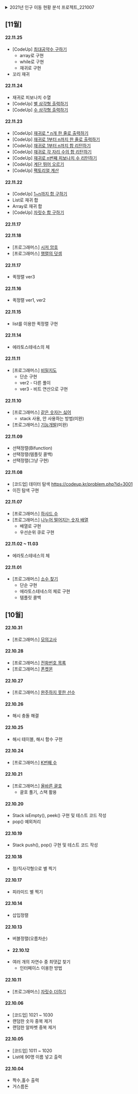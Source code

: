 <br></br>
<details><summary> 2021년 인구 이동 현황 분석 프로젝트_221007 </summary>

### 데이터 출처

---
![image](https://user-images.githubusercontent.com/110657129/194503656-71e2d4b9-496d-4d18-95e2-4ef78d015a93.png)
- [MDIS](https://mdis.kostat.go.kr/index.do) 공공 데이터
- 데이터 총 6209323개
---
### 행정구역 코드
<p><img src="https://user-images.githubusercontent.com/110657129/194503822-5316712b-af99-4cdd-a4fd-ca505791fecb.png" width="150" height="300">

---

### PopulationStatistics

---
- 메서드 설명
  <br></br>
  - parse() : 전입, 전출코드 한 줄 단위로 파싱
  <br></br>
  - readByFile() : 파일 단위로 파싱
  <br></br>
  - createAFile() : 파일 생성
  <br></br>
  - write() : 파일에 저장
  <br></br>
  - fromToString() : PopulationMove -> String 타입 변환
  <br></br>
  - getMoveCntMap() : 히트맵 생성
  <br></br>
- "from_to.txt" : 전입, 전출 코드 저장 파일
  <br></br>
- "sido_cnt.txt" : 전입, 전출과 그 횟수 저장 파일
  <br></br>
- "for_heatmap.txt" : 히트맵 그리기 위한 파일

```java
public class PopulationStatistics {

    // 전입, 전출코드 parsing - 한 줄 단위
    public PopulationMove parse(String data) {

        String[] cityArr = data.split(",");
        int fromCity = Integer.parseInt(cityArr[6]); //전출
        int toCity = Integer.parseInt(cityArr[0]);   //전입

        return new PopulationMove(fromCity, toCity);
    }

    // 전입, 전출코드 parsing - 파일 단위
    public List<PopulationMove> readByFile(String filename) throws IOException {

        BufferedReader reader = new BufferedReader(
                new FileReader(filename)
        );
        List<PopulationMove> pml = new ArrayList<>();

        String str = "";
        while ((str = reader.readLine()) != null) {
            PopulationMove pm = parse(str);
            pml.add(pm);
        }
        reader.close();
        return pml;
    }

    // 파일 생성
    public void createAFile(String filename) {
        File file = new File(filename);
        try {
            file.createNewFile();
        } catch (IOException e) {
            throw new RuntimeException(e);
        }
    }

    // 파일에 저장
    public void write(List<String> strs, String filename) {

        File file = new File(filename);
        try {
            BufferedWriter writer = new BufferedWriter(new FileWriter(file));
            for (String str : strs) {
                writer.write(str);
            }
            writer.close();  // close()를 해야 저장된다.
        } catch(IOException e) {
            e.printStackTrace();
        }
    }

    // PopulationMove 타입 -> String 타입 변환
    public String fromToString(PopulationMove populationMove) {
        return populationMove.getFromSido() + "," + populationMove.getToSido() + "\n";
    }

    public Map<String, Integer> getMoveCntMap(List<PopulationMove> pml) {

        Map<String, Integer> moveCntMap = new HashMap<>();
        for(PopulationMove pm : pml) {
            String key = pm.getFromSido() + "," + pm.getToSido();
            // key가 없다면 생성하면서 1로 초기화
            if(moveCntMap.get(key) == null) {
                moveCntMap.put(key, 1);
            }
            // key가 있다면 갯수 + 1
            moveCntMap.put(key,moveCntMap.getOrDefault(key,0)+1);
        }
        return moveCntMap;
    }

    public static void main(String[] args) throws IOException {

        String address = "C:\\Users\\82104\\Desktop\\교안\\3주차(221007) 2021년 인구 이동 현황\\2021_인구관련연간자료_20221006_35421.csv";
        PopulationStatistics populationStatistics = new PopulationStatistics();
        List<PopulationMove> pml = populationStatistics.readByFile(address);
        Map<String, Integer> map = populationStatistics.getMoveCntMap(pml);

        populationStatistics.createAFile("from_to.txt");

        /**
         * 전입, 전출 코드를 from_to.txt에서 저장하기
         */
        List<String> strings = new ArrayList<>();
        for(PopulationMove pm : pml) {
            System.out.printf("전입:%s, 전출:%s\n", pm.getFromSido(),pm.getToSido());
            String fromTo = populationStatistics.fromToString(pm);
            strings.add(fromTo);
        }
        populationStatistics.write(strings,"./from_to.txt");

        /**
         * (전출,전입) 과 count 수를 sido_cnt.txt에 저장
         */
        String sidoFileName = "sido_cnt.txt";
        List<String> cntResult = new ArrayList<>();
        for(String key : map.keySet()) {
            String s = String.format("[전출->전입] : [%s], 횟수 : %d\n",key,map.get(key));
            cntResult.add(s);
        }
        populationStatistics.write(cntResult,sidoFileName);
        
        /**
         * heatmap 그리기 위한 txt파일 저장
         */
        String heatMapFileName = "for_heatmap.txt";
        List<String> result = new ArrayList<>();
        for(String key : map.keySet()) {
            String[] fromto = key.split(",");
            String s = String.format("[%s, %s, %d],\n", fromto[0],fromto[1], map.get(key));
            result.add(s);
        }
        populationStatistics.write(result,heatMapFileName);
    }
}
```

### PopulationMove

---
- 인구 이동을 위한 entity이다.
```java
public class PopulationMove {
    
    private int fromSido; //전출
    private int toSido; //전입

    // 생성자 추가
    public PopulationMove(int fromSido, int toSido) {
        this.fromSido = fromSido;
        this.toSido = toSido;
    }

    // getter 추가
    public int getFromSido() {
        return fromSido;
    }

    public int getToSido() {
        return toSido;
    }

    public void setFromSido(int fromSido) {
        this.fromSido = fromSido;
    }

    public void setToSido(int toSido) {
        this.toSido = toSido;
    }
}
```

### heatmap 

---
![image](https://user-images.githubusercontent.com/110657129/194545524-a1ab14ea-5802-42b2-baab-9cdc25094bd3.png)





</details>

## [11월]
#### 22.11.25
- [CodeUp] [최대공약수 구하기](https://codeup.kr/problem.php?id=2623)
  - array로 구현
  - while로 구현
  - 재귀로 구현
- 꼬리 재귀
#### 22.11.24
- 재귀로 피보나치 수열
- [CodeUp] [별 삼각형 출력하기](https://codeup.kr/problem.php?id=1859)
- [CodeUp] [수 삼각형 출력하기](https://codeup.kr/problem.php?id=1860)
#### 22.11.23
- [CodeUp] [재귀로 * n개 한 줄로 출력하기](https://codeup.kr/problem.php?id=1851)
- [CodeUp] [재귀로 1부터 n까지 한 줄로 출력하기](https://codeup.kr/problem.php?id=1852)
- [CodeUp] [재귀로 1부터 n까지 합 리턴하기](https://codeup.kr/problem.php?id=1853)
- [CodeUp] [재귀로 각 자리 수의 합 리턴하기](https://codeup.kr/problem.php?id=1854)
- [CodeUp] [재귀로 n번째 피보나치 수 리턴하기](https://codeup.kr/problem.php?id=1855)
- [CodeUp] [계단 뛰어 오르기](https://codeup.kr/problem.php?id=1856)
- [CodeUp] [팩토리얼 계산](https://codeup.kr/problem.php?id=1912)
#### 22.11.22
- [CodeUp] [1~n까지 합 구하기](https://school.programmers.co.kr/learn/courses/30/lessons/12926)
- List로 재귀 합
- Array로 재귀 합
- [CodeUp] [자릿수 합 구하기](https://codeup.kr/problem.php?id=1854&rid=0)
#### 22.11.17
#### 22.11.18
- [프로그래머스] [시저 암호](https://school.programmers.co.kr/learn/courses/30/lessons/12926)
- [프로그래머스] [행렬의 덧셈](https://school.programmers.co.kr/learn/courses/30/lessons/12950)
#### 22.11.17
- 퀵정렬 ver3
#### 22.11.16
- 퀵정렬 ver1, ver2
#### 22.11.15
- list를 이용한 퀵정렬 구현
#### 22.11.14
- 에라토스테네스의 체
#### 22.11.11
- [프로그래머스] [비밀지도](https://school.programmers.co.kr/learn/courses/30/lessons/17681)
  - 단순 구현
  - ver2 - 다른 풀이
  - ver3 - 비트 연산으로 구현
#### 22.11.10
- [프로그래머스] [같은 숫자는 싫어](https://school.programmers.co.kr/learn/courses/30/lessons/12906)
    - stack 사용, 안 사용하는 방법(미완)
- [프로그래머스] [기능개발](https://school.programmers.co.kr/learn/courses/30/lessons/42586)(미완)
#### 22.11.09
- 선택정렬(Bifunction)
- 선택정렬(템플릿 콜백)
- 선택정렬(그냥 구현)
#### 22.11.08
- [코드업] 데이터 탐색 https://codeup.kr/problem.php?id=3001
- 이진 탐색 구현
#### 22.11.07
- [프로그래머스] [하샤드 수](https://school.programmers.co.kr/learn/courses/30/lessons/12947)
- [프로그래머스] [나누어 떨어지는 숫자 배열](https://school.programmers.co.kr/learn/courses/30/lessons/12910)
    - 배열로 구현
    - 우선순위 큐로 구현
#### 22.11.02 ~ 11.03
- 에라토스테네스의 체
#### 22.11.01
  - [프로그래머스] [소수 찾기](https://school.programmers.co.kr/learn/courses/30/lessons/12921)
    - 단순 구현
    - 에라토스테네스의 체로 구현
    - 템플릿 콜백

## [10월]
#### 22.10.31
- [프로그래머스] [모의고사](https://school.programmers.co.kr/learn/courses/30/lessons/42840)
#### 22.10.28
- [프로그래머스] [전화번호 목록](https://school.programmers.co.kr/learn/courses/30/lessons/42577)
- [프로그래머스] [폰켓몬](https://school.programmers.co.kr/learn/courses/30/lessons/1845)
#### 22.10.27
- [프로그래머스] [완주하지 못한 선수](https://school.programmers.co.kr/learn/courses/30/lessons/42576)
#### 22.10.26
- 해시 충돌 해결
#### 22.10.25
- 해시 테이블, 해시 함수 구현
#### 22.10.24
- [프로그래머스] [K번째 수](https://school.programmers.co.kr/learn/courses/30/lessons/42748)
#### 22.10.21
- [프로그래머스] [올바른 괄호](https://school.programmers.co.kr/learn/courses/30/lessons/12909)
  - 괄호 풀기, 스택 활용
#### 22.10.20
- Stack isEmpty(), peek() 구현 및 테스트 코드 작성
- pop() 예외처리
#### 22.10.19
- Stack push(), pop() 구현 및 테스트 코드 작성
#### 22.10.18
- 정/직사각형으로 별 찍기
#### 22.10.17
- 피라미드 별 찍기
#### 22.10.14
- 삽입정렬
#### 22.10.13
- 버블정렬(오름차순)
- #### 22.10.12
- 여러 개의 자연수 중 최댓값 찾기
  - 인터페이스 이용한 방법
#### 22.10.11
- [프로그래머스] [자릿수 더하기](https://school.programmers.co.kr/learn/courses/30/lessons/12931)
#### 22.10.06
- [코드업] 1021 ~ 1030
- 랜덤한 숫자 중복 제거
- 랜덤한 알파벳 중복 제거
#### 22.10.05
- [코드업] 1011 ~ 1020
- List에 90명 이름 넣고 출력
#### 22.10.04
- 짝수,홀수 출력
- 거스름돈 






